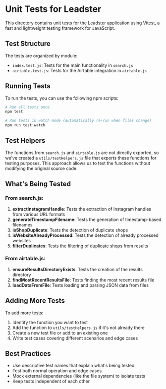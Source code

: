 # Unit Tests for Leadster

This directory contains unit tests for the Leadster application using [Vitest](https://vitest.dev/), a fast and lightweight testing framework for JavaScript.

## Test Structure

The tests are organized by module:

- `index.test.js`: Tests for the main functionality in `search.js`
- `airtable.test.js`: Tests for the Airtable integration in `airtable.js`

## Running Tests

To run the tests, you can use the following npm scripts:

```bash
# Run all tests once
npm test

# Run tests in watch mode (automatically re-run when files change)
npm run test:watch
```

## Test Helpers

The functions from `search.js` and `airtable.js` are not directly exported, so we've created a `utils/testHelpers.js` file that exports these functions for testing purposes. This approach allows us to test the functions without modifying the original source code.

## What's Being Tested

### From search.js:

1. **extractInstagramHandle**: Tests the extraction of Instagram handles from various URL formats
2. **generateTimestampFilename**: Tests the generation of timestamp-based filenames
3. **isShopDuplicate**: Tests the detection of duplicate shops
4. **isWebsiteAlreadyProcessed**: Tests the detection of already processed websites
5. **filterDuplicates**: Tests the filtering of duplicate shops from results

### From airtable.js:

1. **ensureResultsDirectoryExists**: Tests the creation of the results directory
2. **findMostRecentResultsFile**: Tests finding the most recent results file
3. **loadDataFromFile**: Tests loading and parsing JSON data from files

## Adding More Tests

To add more tests:

1. Identify the function you want to test
2. Add the function to `utils/testHelpers.js` if it's not already there
3. Create a new test file or add to an existing one
4. Write test cases covering different scenarios and edge cases

## Best Practices

- Use descriptive test names that explain what's being tested
- Test both normal operation and edge cases
- Mock external dependencies (like the file system) to isolate tests
- Keep tests independent of each other